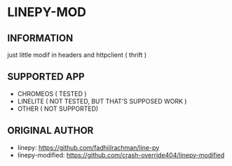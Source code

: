 # LINEPY-MOD

## INFORMATION
just little modif in headers and httpclient ( thrift )

## SUPPORTED APP
- CHROMEOS ( TESTED )
- LINELITE ( NOT TESTED, BUT THAT'S SUPPOSED WORK )
- OTHER ( NOT SUPPORTED)

## ORIGINAL AUTHOR
- linepy: https://github.com/fadhiilrachman/line-py
- linepy-modified: https://github.com/crash-override404/linepy-modified
